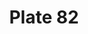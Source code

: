 ---
pid: '82'
an: '7'
title: Plate 82
rev_year: 
_date: 
caption: Capote Taillée en point sur le côté. Schall Ponceau. Tuileries.
translation: Soft-crowned, Stiff-brimmed Hat cut in a point on the side. Bright red
  shawl. Tuileries.
student: Anne Higonnet
keywords: "[ Capote, Schall, Tuileries ]"
permalink: /plates/82/
layout: plate-page
---